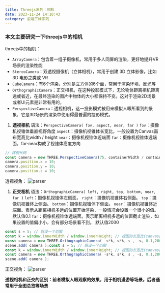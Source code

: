 ```yaml
---
title: Threejs系列：相机
date: 2023-11-24 14:10:43
category: 前端三维系列
---
```


### 本文主要研究一下threejs中的相机

threejs中的相机：
- `ArrayCamera`：包含着一组子摄像机，常用于多人同屏的渲染，更好地提升VR场景的渲染性能
- `StereoCamera`：双透视摄像机（立体相机），常用于创建 3D 立体影像，比如 3D 电影之类或 VR
- `CubeCamera`：有6个渲染，分别是立方体的6个面，常用于渲染环境、反光等
- `OrthographicCamera`：正交相机，在这种投影模式下，无论物体距离相机距离远或者近，在最终渲染的图片中物体的大小都保持不变。这对于渲染2D场景或者UI元素是非常有用的。
- `PerspectiveCamera`：透视相机，这一投影模式被用来模拟人眼所看到的景象，它是3D场景的渲染中使用得最普遍的投影模式。


1. **透视相机**
语法：`PerspectiveCamera( fov, aspect, near, far )`
`fov`：摄像机视锥体垂直视野角度
`aspect`：摄像机视锥体长宽比，一般设置为Canvas画布宽高比width / height
`near`：摄像机视锥体近端面
`far`：摄像机视锥体远端面，far-near构成了视锥体高度方向
```javascript
// 样例代码
const camera = new THREE.PerspectiveCamera(75, containerWidth / containerHeight, 0.1, 1000);
camera.position.x = 10;
camera.position.y = 10;
camera.position.z = 10;
```
透视视角：
<img src="/img/threejs_camera_透视.png" alt="parser">

1. **正交相机**
语法：`OrthographicCamera( left, right, top, bottom, near, far )`
`left`：摄像机视锥体左侧面。
`right`：摄像机视锥体右侧面。
`top`：摄像机视锥体上侧面。
`bottom`：摄像机视锥体下侧面。
`near`：摄像机视锥体近端面。表示从距离相机多远的位置开始渲染，一般情况会设置一个很小的值。 默认值0.1
`far`：摄像机视锥体远端面。表示距离相机多远的位置截止渲染，如果设置的值偏小小，会有部分场景看不到。 默认值2000

```javascript
const s = 5; // 假设一个范围
const k = window.innerWidth / window.innerHeight; // 视图的长宽比(canvas画布的长宽比)
const camera = new THREE.OrthographicCamera( -s*k, s*k, s , -s, 0.1,2000)
scene.add( camera );const s = 5; // 假设一个范围
const k = window.innerWidth / window.innerHeight; // 视图的长宽比(canvas画布的长宽比)
const camera = new THREE.OrthographicCamera( -s*k, s*k, s , -s, 0.1,2000)
scene.add( camera );
```
正交视角：
<img src="/img/threejs_camera_正交.png" alt="parser">

**透视相机和正交的区别：前者模拟人眼观察的效果，用于相机漫游等场景，后者通常用于全图总览等场景**

<!-- 相机观察点：lookAt() -->